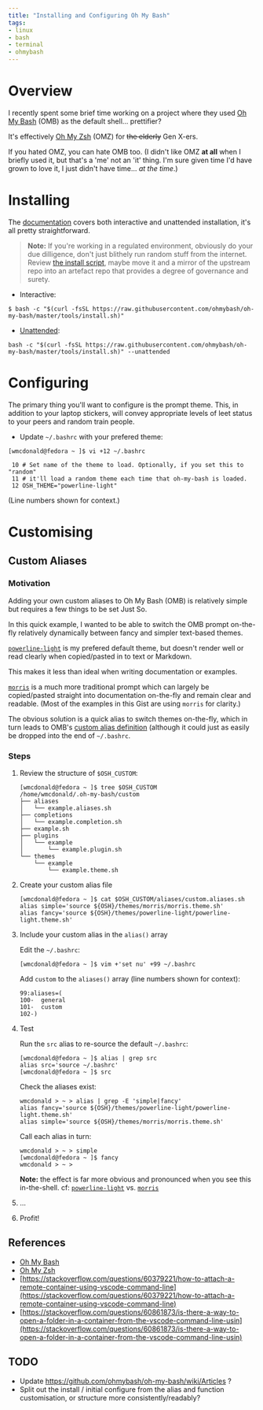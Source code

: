 ```yaml
---
title: "Installing and Configuring Oh My Bash"
tags:
- linux
- bash
- terminal
- ohmybash
---
```


# Overview
I recently spent some brief time working on a project where they used [Oh My Bash](https://ohmybash.nntoan.com/) (OMB) as the default shell... prettifier?

It's effectively [Oh My Zsh](https://ohmyz.sh/) (OMZ) for ~~the elderly~~ Gen X-ers.

If you hated OMZ, you can hate OMB too. (I didn't like OMZ **at all** when I briefly used it, but that's a 'me' not an 'it' thing. I'm sure given time I'd have grown to love it, I just didn't have time... _at the time_.)

# Installing

The [documentation](https://github.com/ohmybash/oh-my-bash?tab=readme-ov-file#basic-installation) covers both interactive and unattended installation, it's all pretty straightforward.

> **Note:** If you're working in a regulated environment, obviously do your due dilligence, don't just blithely run random stuff from the internet. Review [the install script](https://github.com/ohmybash/oh-my-bash/blob/master/tools/install.sh), maybe move it and a mirror of the upstream repo into an artefact repo that provides a degree of governance and surety.

- Interactive:
```Shell
$ bash -c "$(curl -fsSL https://raw.githubusercontent.com/ohmybash/oh-my-bash/master/tools/install.sh)"
```

- [Unattended](https://github.com/ohmybash/oh-my-bash?tab=readme-ov-file#unattended-install):
```Shell
bash -c "$(curl -fsSL https://raw.githubusercontent.com/ohmybash/oh-my-bash/master/tools/install.sh)" --unattended
```

# Configuring

The primary thing you'll want to configure is the prompt theme. This, in addition to your laptop stickers, will convey appropriate levels of leet status to your peers and random train people.

- Update `~/.bashrc` with your prefered theme:

```Shell
[wmcdonald@fedora ~ ]$ vi +12 ~/.bashrc
```

```Shell
 10 # Set name of the theme to load. Optionally, if you set this to "random"
 11 # it'll load a random theme each time that oh-my-bash is loaded.
 12 OSH_THEME="powerline-light"
```

(Line numbers shown for context.)

# Customising
## Custom Aliases

### Motivation
Adding your own custom aliases to Oh My Bash (OMB) is relatively simple but requires a few things to be set Just So.

In this quick example, I wanted to be able to switch the OMB prompt on-the-fly relatively dynamically between fancy and simpler text-based themes.

[`powerline-light`](https://github.com/ohmybash/oh-my-bash/wiki/Themes#powerline-light) is my prefered default theme, but doesn't render well or read clearly when copied/pasted in to text or Markdown.

This makes it less than ideal when writing documentation or examples.

[`morris`](https://github.com/ohmybash/oh-my-bash/wiki/Themes#morris) is a much more traditional prompt which can largely be copied/pasted straight into documentation on-the-fly and remain clear and readable. (Most of the examples in this Gist are using `morris` for clarity.)

The obvious solution is a quick alias to switch themes on-the-fly, which in turn leads to OMB's [custom alias definition](https://github.com/ohmybash/oh-my-bash/blob/5ce9fadcde08c5751c6da008ae3a1d4053516caf/templates/bashrc.osh-template#L137-L140) (although it could just as easily be dropped into the end of `~/.bashrc`.

### Steps

1. Review the structure of `$OSH_CUSTOM`:
    ```Shell
    [wmcdonald@fedora ~ ]$ tree $OSH_CUSTOM
    /home/wmcdonald/.oh-my-bash/custom
    ├── aliases
    │   └── example.aliases.sh
    ├── completions
    │   └── example.completion.sh
    ├── example.sh
    ├── plugins
    │   └── example
    │       └── example.plugin.sh
    └── themes
        └── example
            └── example.theme.sh
    ```

2. Create your custom alias file
    ```Shell
    [wmcdonald@fedora ~ ]$ cat $OSH_CUSTOM/aliases/custom.aliases.sh
    alias simple='source ${OSH}/themes/morris/morris.theme.sh'
    alias fancy='source ${OSH}/themes/powerline-light/powerline-light.theme.sh'
    ```

3. Include your custom alias in the `alias()` array

    Edit the `~/.bashrc`:
    ```Shell
    [wmcdonald@fedora ~ ]$ vim +'set nu' +99 ~/.bashrc
    ```

    Add `custom` to the `aliases()` array (line numbers shown for context):
    ```Shell
    99:aliases=(
    100-  general
    101-  custom
    102-)
    ```

4. Test

    Run the `src` alias to re-source the default `~/.bashrc`:
    ```Shell
    [wmcdonald@fedora ~ ]$ alias | grep src
    alias src='source ~/.bashrc'
    [wmcdonald@fedora ~ ]$ src
    ```

    Check the aliases exist:
    ```Shell
    wmcdonald > ~ > alias | grep -E 'simple|fancy'
    alias fancy='source ${OSH}/themes/powerline-light/powerline-light.theme.sh'
    alias simple='source ${OSH}/themes/morris/morris.theme.sh'
    ```

    Call each alias in turn:
    ```Shell
    wmcdonald > ~ > simple
    [wmcdonald@fedora ~ ]$ fancy
    wmcdonald > ~ >
    ```

    **Note:** the effect is far more obvious and pronounced when you see this in-the-shell. cf: [`powerline-light`](https://github.com/ohmybash/oh-my-bash/wiki/Themes#powerline-light) vs. [`morris`](https://github.com/ohmybash/oh-my-bash/wiki/Themes#morris)

5. ...

6. Profit!


## References
- [Oh My Bash](https://ohmybash.nntoan.com/)
- [Oh My Zsh](https://ohmyz.sh/)
- [https://stackoverflow.com/questions/60379221/how-to-attach-a-remote-container-using-vscode-command-line](https://stackoverflow.com/questions/60379221/how-to-attach-a-remote-container-using-vscode-command-line)
- [https://stackoverflow.com/questions/60861873/is-there-a-way-to-open-a-folder-in-a-container-from-the-vscode-command-line-usin](https://stackoverflow.com/questions/60861873/is-there-a-way-to-open-a-folder-in-a-container-from-the-vscode-command-line-usin)


## TODO
- Update https://github.com/ohmybash/oh-my-bash/wiki/Articles ?
- Split out the install / initial configure from the alias and function customisation, or structure more consistently/readably? 
